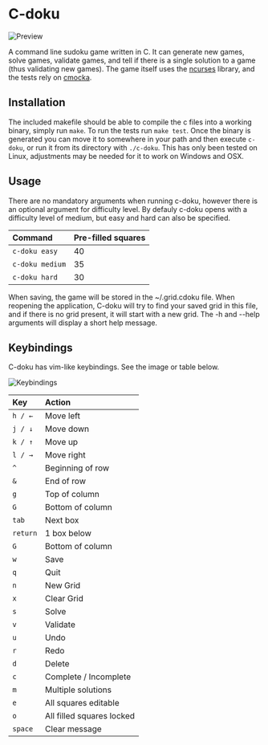 # C-doku

![Preview](https://i.imgur.com/6NUzs6Z.gif)

A command line sudoku game written in C. It can generate new games, solve games, validate games, and tell if there is a single solution to a game (thus validating new games). The game itself uses the [ncurses](https://www.gnu.org/software/ncurses/) library, and the tests rely on [cmocka](https://cmocka.org/). 

## Installation 
The included makefile should be able to compile the c files into a working binary, simply run `make`. To run the tests run `make test`. Once the binary is generated you can move it to somewhere in your path and then execute `c-doku`, or run it from its directory with `./c-doku`. This has only been tested on Linux, adjustments may be needed for it to work on Windows and OSX. 

## Usage
There are no mandatory arguments when running c-doku, however there is an optional argument for difficulty level. By defauly c-doku opens with a difficulty level of medium, but easy and hard can also be specified.

| Command                       | Pre-filled squares                                                 |
|:------------------------------|:-------------------------------------------------------------------|
| `c-doku easy`                 | 40                 |
| `c-doku medium`               | 35                 |
| `c-doku hard`                 | 30                 |

When saving, the game will be stored in the ~/.grid.cdoku file. When reopening the application, C-doku will try to find your saved grid in this file, and if there is no grid present, it will start with a new grid. 
The -h and --help arguments will display a short help message.

## Keybindings
C-doku has vim-like keybindings. See the image or table below. 

![Keybindings](https://i.imgur.com/qrV2Hm0.png)

| Key                           | Action                                                             |
|:------------------------------|:-------------------------------------------------------------------|
|`h / ←`                        | Move left |
|`j / ↓`                        | Move down |
|`k / ↑`                        | Move up |
|`l / →`                        | Move right |
|`^`                            | Beginning of row |
|`&`                            | End of row |
|`g`                            | Top of column |
|`G`                            | Bottom of column |
|`tab`                          | Next box |
|`return`                       | 1 box below |
|`G`                            | Bottom of column |
|`w`                            | Save |
|`q`                            | Quit |
|`n`                            | New Grid |
|`x`                            | Clear Grid |
|`s`                            | Solve |
|`v`                            | Validate |
|`u`                            | Undo |
|`r`                            | Redo |
|`d`                            | Delete |
|`c`                            | Complete / Incomplete |
|`m`                            | Multiple solutions |
|`e`                            | All squares editable |
|`o`                            | All filled squares locked |
|`space`                        | Clear message |
